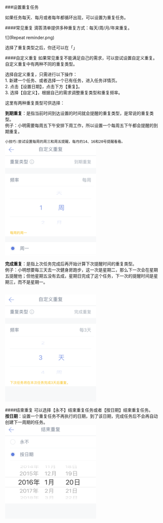 ###设置重复任务

如果任务每天、每月或者每年都循环出现，可以设置为重复任务。


####常见重复
滴答清单提供多种重复方式：每天/周/月/年来重复。

![](Repeat reminder.png)

选择了重复类型之后，你还可以在「」

####自定义重复
如果常见重复不能满足自己的需求，可以尝试设置自定义重复。
自定义重复中有两种不同的重复类型。

选择自定义重复，只需进行以下操作：
<br>1. 新建一个任务、或者选择一个已有任务，进入任务详情页。
<br>2. 点击【设置日期】，点击下方【重复】。
<br>3. 选择【自定义】，根据自己的需求调整重复类型和重复频率。

这里有两种重复类型可供选择：


__到期重复__：是指当前时间到达设置的时间就会提醒的重复类型，是常说的重复类型。
<br >例子：小明需要每周五下午安排下周工作，所以设置一个每周五下午都会提醒的到期重复。

`小技巧:尝试设置每周的周三和周五提醒，每月的14、16和20号提醒看看。`
<br ><img src="../images/images_ios2.6/image4223.PNG" title="到期重复" width="300" />

__完成重复__：是指上次任务完成后再开始计算下次提醒时间的重复类型。
<br >例子：小明想要每三天去一次健身房跑步，这一次是星期二，那么下一次会在星期五提醒他；但他星期五没有去成，星期日完成了这个任务，下一次的提醒时间是星期三，而不是星期一。

<br ><img src="../images/images_ios2.6/image4222.PNG" title="完成重复" width="300" />

####结束重复
可以选择【永不】结束重复任务或者【按日期】结束重复任务。
<br >**按日期**：设置一个重复任务不再执行的日期，到了该日期，完成任务后不会再自动创建下一周期的任务。
<br ><img src="../images/images_ios2.6/image4224.PNG" title="完成重复" width="300" />

